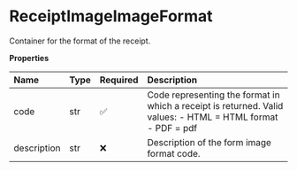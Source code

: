 # ReceiptImageImageFormat

Container for the format of the receipt.

**Properties**

| Name        | Type | Required | Description                                                                                                 |
| :---------- | :--- | :------- | :---------------------------------------------------------------------------------------------------------- |
| code        | str  | ✅       | Code representing the format in which a receipt is returned. Valid values: - HTML = HTML format - PDF = pdf |
| description | str  | ❌       | Description of the form image format code.                                                                  |

<!-- This file was generated by liblab | https://liblab.com/ -->
